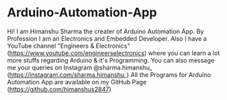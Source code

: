 # Arduino-Automation-App

 Hi! I am Himanshu Sharma the creater of Arduino Automation App.
 By Profession I am an Electronics and Embedded Developer.
 Also I have a YouTube channel "Engineers & Electronics" (https://www.youtube.com/engineerselectronics) where you can learn a lot more stuffs regarding Arduino & it's Programming.
 You can also message me your queries on Instagram @sharma.himanshu_ (https://instagram.com/sharma.himanshu_)
 All the Programs for Arduino Automation App are available on my GitHub Page (https://github.com/himanshus2847)
